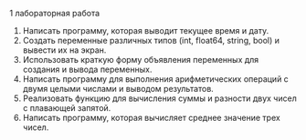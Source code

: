 1 лабораторная работа

1. Написать программу, которая выводит текущее время и дату.
2. Создать переменные различных типов (int, float64, string, bool) и вывести их на экран.
3. Использовать краткую форму объявления переменных для создания и вывода переменных.
4. Написать программу для выполнения арифметических операций с двумя целыми числами и выводом результатов.
5. Реализовать функцию для вычисления суммы и разности двух чисел с плавающей запятой.
6. Написать программу, которая вычисляет среднее значение трех чисел.
